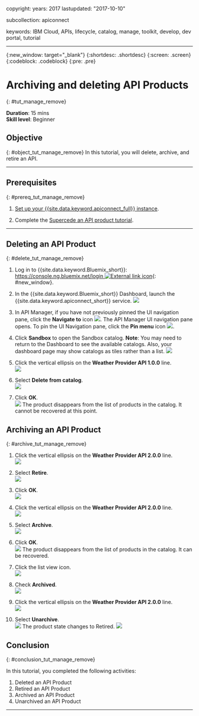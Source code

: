 
copyright:
  years: 2017
lastupdated: "2017-10-10"

subcollection: apiconnect

keywords: IBM Cloud, APIs, lifecycle, catalog, manage, toolkit, develop, dev portal, tutorial


---

{:new_window: target="_blank"}
{:shortdesc: .shortdesc}
{:screen: .screen}
{:codeblock: .codeblock}
{:pre: .pre}

# Archiving and deleting API Products
{: #tut_manage_remove}

**Duration**: 15 mins  
**Skill level**: Beginner 

## Objective
{: #object_tut_manage_remove}
In this tutorial, you will delete, archive, and retire an API.

---
## Prerequisites
{: #prereq_tut_manage_remove}

1. [Set up your {{site.data.keyword.apiconnect_full}} instance](/docs/services/apiconnect/tutorials?topic=tut_prereq_set_up_apic_instance).

2. Complete the [Supercede an API product tutorial](/docs/services/apiconnect/tutorials?topic=tut_manage_supercede).

---

## Deleting an API Product
{: #delete_tut_manage_remove}

1. Log in to {{site.data.keyword.Bluemix_short}}: [https://console.ng.bluemix.net/login ![External link icon](../../icons/launch-glyph.svg "External link icon")](https://console.ng.bluemix.net/login){: #new_window}.

2. In the {{site.data.keyword.Bluemix_short}} Dashboard, launch the {{site.data.keyword.apiconnect_short}} service.
![](images/Bluemix.png)

3. In API Manager, if you have not previously pinned the UI navigation pane, click the **Navigate to** icon ![](images/navigate-to.png). The API Manager UI navigation pane opens. To pin the UI Navigation pane, click the **Pin menu** icon ![](images/pinned.png).

4. Click **Sandbox** to open the Sandbox catalog. **Note**: You may need to return to the Dashboard to see the available catalogs. Also, your dashboard page may show catalogs as tiles rather than a list.
![](images/del-sandbox-list.png)

5. Click the vertical ellipsis on the **Weather Provider API 1.0.0** line.  
![](images/del-prod-list1.png)

6. Select **Delete from catalog**.  
![](images/del-del-from-cat.png)

7. Click **OK**.  
![](images/del-del-dialog.png)
    The product disappears from the list of products in the catalog. It cannot be recovered at this point.


## Archiving an API Product
{: #archive_tut_manage_remove}

1. Click the vertical ellipsis on the **Weather Provider API 2.0.0** line.  
![](images/del-prod-list2.png)

2. Select **Retire**.  
![](images/del-select-retire.png)

3. Click **OK**.  
![](images/del-retire-dialog.png)

4. Click the vertical ellipsis on the **Weather Provider API 2.0.0** line.  
![](images/del-prod-list3.png)

5. Select **Archive**.  
![](images/del-select-archive.png)

6. Click **OK**.  
![](images/del-archive-dialog.png)
    The product disappears from the list of products in the catalog. It can be recovered.

7. Click the list view icon.  
![](images/del-prod-list4.png)

8. Check **Archived**.  
![](images/del-view-archived.png)

9. Click the vertical ellipsis on the **Weather Provider API 2.0.0** line.  
![](images/del-prod-list5.png)

10. Select **Unarchive**.  
![](images/del-unarchive.png)
    The product state changes to Retired.
    ![](images/del-prod-list6.png)

 
 
## Conclusion
{: #conclusion_tut_manage_remove}

In this tutorial, you completed the following activities:

1. Deleted an API Product
2. Retired an API Product
3. Archived an API Product
4. Unarchived an API Product

---








